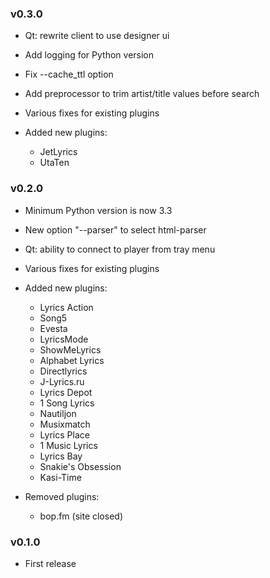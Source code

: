 ### v0.3.0

* Qt: rewrite client to use designer ui

* Add logging for Python version

* Fix --cache_ttl option

* Add preprocessor to trim artist/title values before search

* Various fixes for existing plugins

* Added new plugins:
  * JetLyrics
  * UtaTen

### v0.2.0

* Minimum Python version is now 3.3

* New option "--parser" to select html-parser

* Qt: ability to connect to player from tray menu

* Various fixes for existing plugins

* Added new plugins:
  * Lyrics Action
  * Song5
  * Evesta
  * LyricsMode
  * ShowMeLyrics
  * Alphabet Lyrics
  * Directlyrics
  * J-Lyrics.ru
  * Lyrics Depot
  * 1 Song Lyrics
  * Nautiljon
  * Musixmatch
  * Lyrics Place
  * 1 Music Lyrics
  * Lyrics Bay
  * Snakie's Obsession
  * Kasi-Time

* Removed plugins:
  * bop.fm (site closed)

### v0.1.0

* First release